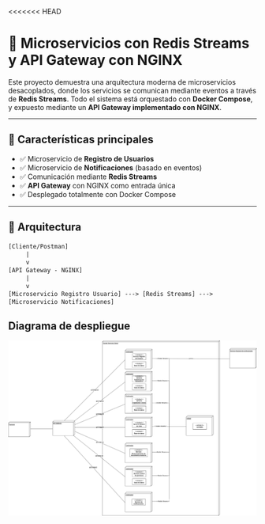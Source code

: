 <<<<<<< HEAD
# 🧩 Microservicios con Redis Streams y API Gateway con NGINX

Este proyecto demuestra una arquitectura moderna de microservicios desacoplados, donde los servicios se comunican mediante eventos a través de **Redis Streams**. Todo el sistema está orquestado con **Docker Compose**, y expuesto mediante un **API Gateway implementado con NGINX**.

---

## 🚀 Características principales

- ✅ Microservicio de **Registro de Usuarios**
- ✅ Microservicio de **Notificaciones** (basado en eventos)
- ✅ Comunicación mediante **Redis Streams**
- ✅ **API Gateway** con NGINX como entrada única
- ✅ Desplegado totalmente con Docker Compose

---

## 🧱 Arquitectura

```plaintext
[Cliente/Postman] 
     |
     v
[API Gateway - NGINX]
     |
     v
[Microservicio Registro Usuario] ---> [Redis Streams] ---> [Microservicio Notificaciones]

```

## Diagrama de despliegue

![Diagrama de despliegue](./diagramas/despliegue.png)
